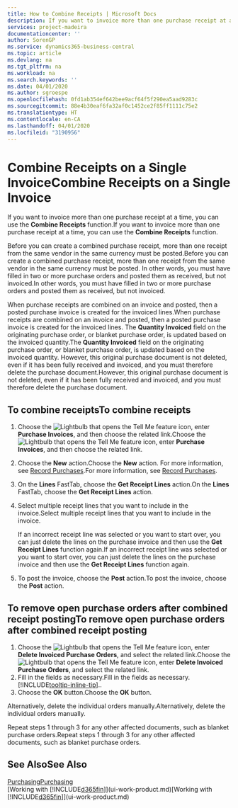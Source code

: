 ```yaml
---
title: How to Combine Receipts | Microsoft Docs
description: If you want to invoice more than one purchase receipt at a time, you can use the Combine Receipts function.
services: project-madeira
documentationcenter: ''
author: SorenGP
ms.service: dynamics365-business-central
ms.topic: article
ms.devlang: na
ms.tgt_pltfrm: na
ms.workload: na
ms.search.keywords: ''
ms.date: 04/01/2020
ms.author: sgroespe
ms.openlocfilehash: 0fd1ab354ef642bee9acf64f5f290ea5aad9283c
ms.sourcegitcommit: 88e4b30eaf6fa32af0c1452ce2f85ff1111c75e2
ms.translationtype: HT
ms.contentlocale: en-CA
ms.lasthandoff: 04/01/2020
ms.locfileid: "3190956"
---
```

# <a name="combine-receipts-on-a-single-invoice"></a><span data-ttu-id="25b65-103">Combine Receipts on a Single Invoice</span><span class="sxs-lookup"><span data-stu-id="25b65-103">Combine Receipts on a Single Invoice</span></span>
<span data-ttu-id="25b65-104">If you want to invoice more than one purchase receipt at a time, you can use the **Combine Receipts** function.</span><span class="sxs-lookup"><span data-stu-id="25b65-104">If you want to invoice more than one purchase receipt at a time, you can use the **Combine Receipts** function.</span></span>  

<span data-ttu-id="25b65-105">Before you can create a combined purchase receipt, more than one receipt from the same vendor in the same currency must be posted.</span><span class="sxs-lookup"><span data-stu-id="25b65-105">Before you can create a combined purchase receipt, more than one receipt from the same vendor in the same currency must be posted.</span></span> <span data-ttu-id="25b65-106">In other words, you must have filled in two or more purchase orders and posted them as received, but not invoiced.</span><span class="sxs-lookup"><span data-stu-id="25b65-106">In other words, you must have filled in two or more purchase orders and posted them as received, but not invoiced.</span></span>  

<span data-ttu-id="25b65-107">When purchase receipts are combined on an invoice and posted, then a posted purchase invoice is created for the invoiced lines.</span><span class="sxs-lookup"><span data-stu-id="25b65-107">When purchase receipts are combined on an invoice and posted, then a posted purchase invoice is created for the invoiced lines.</span></span> <span data-ttu-id="25b65-108">The **Quantity Invoiced** field on the originating purchase order, or blanket purchase order, is updated based on the invoiced quantity.</span><span class="sxs-lookup"><span data-stu-id="25b65-108">The **Quantity Invoiced** field on the originating purchase order, or blanket purchase order, is updated based on the invoiced quantity.</span></span> <span data-ttu-id="25b65-109">However, this original purchase document is not deleted, even if it has been fully received and invoiced, and you must therefore delete the purchase document.</span><span class="sxs-lookup"><span data-stu-id="25b65-109">However, this original purchase document is not deleted, even if it has been fully received and invoiced, and you must therefore delete the purchase document.</span></span>  

## <a name="to-combine-receipts"></a><span data-ttu-id="25b65-110">To combine receipts</span><span class="sxs-lookup"><span data-stu-id="25b65-110">To combine receipts</span></span>  
1. <span data-ttu-id="25b65-111">Choose the ![Lightbulb that opens the Tell Me feature](media/ui-search/search_small.png "Tell me what you want to do") icon, enter **Purchase Invoices**, and then choose the related link.</span><span class="sxs-lookup"><span data-stu-id="25b65-111">Choose the ![Lightbulb that opens the Tell Me feature](media/ui-search/search_small.png "Tell me what you want to do") icon, enter **Purchase Invoices**, and then choose the related link.</span></span>  
2. <span data-ttu-id="25b65-112">Choose the **New** action.</span><span class="sxs-lookup"><span data-stu-id="25b65-112">Choose the **New** action.</span></span> <span data-ttu-id="25b65-113">For more information, see [Record Purchases](purchasing-how-record-purchases.md).</span><span class="sxs-lookup"><span data-stu-id="25b65-113">For more information, see [Record Purchases](purchasing-how-record-purchases.md).</span></span>  
3. <span data-ttu-id="25b65-114">On the **Lines** FastTab, choose the **Get Receipt Lines** action.</span><span class="sxs-lookup"><span data-stu-id="25b65-114">On the **Lines** FastTab, choose the **Get Receipt Lines** action.</span></span>  
4. <span data-ttu-id="25b65-115">Select multiple receipt lines that you want to include in the invoice.</span><span class="sxs-lookup"><span data-stu-id="25b65-115">Select multiple receipt lines that you want to include in the invoice.</span></span>  

    <span data-ttu-id="25b65-116">If an incorrect receipt line was selected or you want to start over, you can just delete the lines on the purchase invoice and then use the **Get Receipt Lines** function again.</span><span class="sxs-lookup"><span data-stu-id="25b65-116">If an incorrect receipt line was selected or you want to start over, you can just delete the lines on the purchase invoice and then use the **Get Receipt Lines** function again.</span></span>  
5. <span data-ttu-id="25b65-117">To post the invoice, choose the **Post** action.</span><span class="sxs-lookup"><span data-stu-id="25b65-117">To post the invoice, choose the **Post** action.</span></span>  

## <a name="to-remove-open-purchase-orders-after-combined-receipt-posting"></a><span data-ttu-id="25b65-118">To remove open purchase orders after combined receipt posting</span><span class="sxs-lookup"><span data-stu-id="25b65-118">To remove open purchase orders after combined receipt posting</span></span>  
1. <span data-ttu-id="25b65-119">Choose the ![Lightbulb that opens the Tell Me feature](media/ui-search/search_small.png "Tell me what you want to do") icon, enter **Delete Invoiced Purchase Orders**, and select the related link.</span><span class="sxs-lookup"><span data-stu-id="25b65-119">Choose the ![Lightbulb that opens the Tell Me feature](media/ui-search/search_small.png "Tell me what you want to do") icon, enter **Delete Invoiced Purchase Orders**, and select the related link.</span></span>  
2. <span data-ttu-id="25b65-120">Fill in the fields as necessary.</span><span class="sxs-lookup"><span data-stu-id="25b65-120">Fill in the fields as necessary.</span></span> [!INCLUDE[tooltip-inline-tip](includes/tooltip-inline-tip_md.md)]<span data-ttu-id="25b65-121">.</span><span class="sxs-lookup"><span data-stu-id="25b65-121">.</span></span>
3. <span data-ttu-id="25b65-122">Choose the **OK** button.</span><span class="sxs-lookup"><span data-stu-id="25b65-122">Choose the **OK** button.</span></span>  

<span data-ttu-id="25b65-123">Alternatively, delete the individual orders manually.</span><span class="sxs-lookup"><span data-stu-id="25b65-123">Alternatively, delete the individual orders manually.</span></span>

<span data-ttu-id="25b65-124">Repeat steps 1 through 3 for any other affected documents, such as blanket purchase orders.</span><span class="sxs-lookup"><span data-stu-id="25b65-124">Repeat steps 1 through 3 for any other affected documents, such as blanket purchase orders.</span></span>

## <a name="see-also"></a><span data-ttu-id="25b65-125">See Also</span><span class="sxs-lookup"><span data-stu-id="25b65-125">See Also</span></span>  
[<span data-ttu-id="25b65-126">Purchasing</span><span class="sxs-lookup"><span data-stu-id="25b65-126">Purchasing</span></span>](purchasing-manage-purchasing.md)  
<span data-ttu-id="25b65-127">[Working with [!INCLUDE[d365fin](includes/d365fin_md.md)]](ui-work-product.md)</span><span class="sxs-lookup"><span data-stu-id="25b65-127">[Working with [!INCLUDE[d365fin](includes/d365fin_md.md)]](ui-work-product.md)</span></span>

